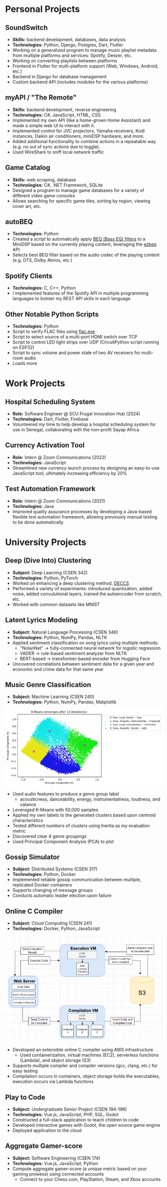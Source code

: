 # Personal Projects

## SoundSwitch
- **Skills:** backend development, databases, data analysis
- **Technologies:** Python, Django, Postgres, Dart, Flutter
- Working on a generalized program to manage music playlist metadata from multiple platforms and services: Spotify, Deezer, etc.
- Working on converting playlists between platforms
- Frontend in Flutter for multi-platform support (Web, Windows, Android, etc.)
- Backend in Django for database management
- Custom backend API (includes modules for the various platforms) 

## myAPI / "The Remote"
- **Skills:** backend development, reverse engineering
- **Technologies:** C#, JavaScript, HTML, CSS
- Implemented my own API (like a home-grown Home Assistant) and made a simple web UI to interact with it.
- Implemented control for JVC projectors, Yamaha receivers, Kodi instances, Daikin air conditioners, miniDSP hardware, and more.
- Added additional functionality to combine actions in a repeatable way (e.g. no out of sync actions due to toggle).
- Used WireShark to sniff local network traffic

## Game Catalog
- **Skills:** web scraping, database
- **Technologies:** C#, .NET Framework, SQLite
- Designed a program to manage game databases for a variety of different video game consoles
- Allows searching for specific game tiles, sorting by region, viewing cover art, etc.

## autoBEQ
- **Technologies:** Python
- Created a script to automatically apply [BEQ (Bass EQ) filters](https://beqdesigner.readthedocs.io/en/latest/#:~:text=Bass%20EQ%20(BEQ)%20is%20a%20term%20coined%20on%20data%2Dbass%20in%202014%20to%20describe%20a%20method%20for%20recovering%20low%20frequency%20content%20that%20has%20been%20filtered%20out%20during%20post%20production%20of%20the%20mix.) to a MiniDSP based on the currently playing content, leveraging the [ezbeq](https://ezbeq.readthedocs.io/en/latest/#overview) API
- Selects best BEQ filter based on the audio codec of the playing content (e.g. DTS, Dolby Atmos, etc.)

## Spotify Clients
- **Technologies:** C, C++, Python
- I implemented features of the Spotify API in multiple programming languages to bolster my REST API skills in each language.

## Other Notable Python Scripts
- **Technologies:** Python
- Script to verify FLAC files using [flac.exe](https://xiph.org/flac/index.html)
- Script to select source of a multi-port HDMI switch over TCP
- Script to control LED light strips over UDP (CircuitPython script running on ESP32)
- Script to sync volume and power state of two AV receivers for multi-room audio
- Loads more

# Work Projects
## Hospital Scheduling System
- **Role:** Software Engineer @ SCU Frugal Innovation Hub (2024)
- **Technologies:** Dart, Flutter, Firebase
- Volunteered my time to help develop a hospital scheduling system for use in Senegal, collaborating with the non-profit Sayap Africa

## Currency Activation Tool
- **Role:** Intern @ Zoom Communications (2022)
- **Technologies:** JavaScript
- Streamlined new currency launch process by designing an easy-to-use JavaScript tool, ultimately increasing efficiency by 20%

## Test Automation Framework
- **Role:** Intern @ Zoom Communications (2021)
- **Technologies:** Java
- Improved quality assurance processes by developing a Java-based flexible test automation framework, allowing previously manual testing to be done automatically

# University Projects

## Deep (Dive Into) Clustering
- **Subject:** Deep Learning (CSEN 342)
- **Technologies:** Python, PyTorch
- Worked on enhancing a deep clustering method, [DECCS](https://arxiv.org/abs/2210.07063)
- Performed a variety of experiments: introduced quantization, added noise, added convulutional layers, trained the autoencoder from scratch, etc.
- Worked with common datasets like MNIST

## Latent Lyrics Modeling
- **Subject:** Natural Language Processing (CSEN 346)
- **Technologies:** Python, NumPy, Pandas, NLTK
- Applied sentiment classification on song lyrics using multiple methods:
    - "NolanNet" → fully-connected neural network for logistic regression
    - VADER → rule-based sentiment analyzer from NLTK
    - BERT-based → transformer-based encoder from Hugging Face
- Uncovered correlations between sentiment data for a given year and economic and crime data for that same year

## Music Genre Classification
- **Subject:** Machine Learning (CSEN 240)
- **Technologies:** Python, NumPy, Pandas, Matplotlib

![Genre Grouping Scatter Plot](images/music-genre-classification.png "Genre Grouping Scatter Plot")

- Used audio features to produce a genre group label
    - acousticness, danceability, energy, instrumentalness, loudness, and valance
- Leveraged K-Means with 50,000 samples
- Applied my own labels to the generated clusters based upon centroid characteristics
- Tested different numbers of clusters using Inertia as my evaluation metric
- Discovered clear 4 genre groupings
- Used Principal Component Analysis (PCA) to plot


## Gossip Simulator
- **Subject:** Distributed Systems (CSEN 317)
- **Technologies:** Python, Docker
- Implemented reliable gossip communication between multiple, replicated Docker containers
- Supports changing of message groups
- Conducts automatic leader election upon failure

## Online C Compiler
- **Subject:** Cloud Computing (CSEN 241)
- **Technologies:** Docker, Python, JavaScript

![System Architecture Diagram](images/online-c-compiler.png "System Architecture Diagram")

- Developed an extensible online C compiler using AWS infrastructure
    - Used containerization, virtual machines (EC2), serverless functions (Lambda), and object storage (S3)
- Supports multiple compiler and compiler versions (gcc, clang, etc.) for easy testing
- Compilation occurs in containers, object storage holds the executables, execution occurs via Lambda functions

## Play to Code
- **Subject:** Undergraduate Senior Project (CSEN 194-196)
- **Technologies:** Vue.js, JavaScript, PHP, SQL, Godot
- Constructed a full-stack application to teach children to code
- Developed interactive games with Godot, the open source game engine
- Deployed application to the cloud

## Aggregate Gamer-score
- **Subject:** Software Engineering (CSEN 174)
- **Technologies:** Vue.js, JavaScript, Python
- Compute aggregate gamer-score (a unique metric based on your gaming prowess) using connected accounts
    - Connect to your Chess.com, PlayStation, Steam, and Xbox accounts